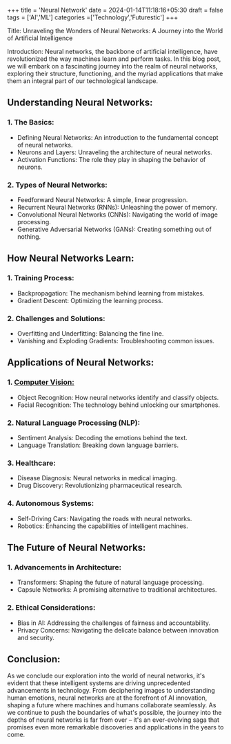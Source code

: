 +++
title = 'Neural Network'
date = 2024-01-14T11:18:16+05:30
draft = false
tags = ['AI','ML']
categories =['Technology','Futurestic']
+++

Title: Unraveling the Wonders of Neural Networks: A Journey into the World of Artificial Intelligence

Introduction:
Neural networks, the backbone of artificial intelligence, have revolutionized the way machines learn and perform tasks. In this blog post, we will embark on a fascinating journey into the realm of neural networks, exploring their structure, functioning, and the myriad applications that make them an integral part of our technological landscape.

## Understanding Neural Networks:

### 1. The Basics:
   - Defining Neural Networks: An introduction to the fundamental concept of neural networks.
   - Neurons and Layers: Unraveling the architecture of neural networks.
   - Activation Functions: The role they play in shaping the behavior of neurons.

### 2. Types of Neural Networks:
   - Feedforward Neural Networks: A simple, linear progression.
   - Recurrent Neural Networks (RNNs): Unleashing the power of memory.
   - Convolutional Neural Networks (CNNs): Navigating the world of image processing.
   - Generative Adversarial Networks (GANs): Creating something out of nothing.

## How Neural Networks Learn:

### 1. Training Process:
   - Backpropagation: The mechanism behind learning from mistakes.
   - Gradient Descent: Optimizing the learning process.

### 2. Challenges and Solutions:
   - Overfitting and Underfitting: Balancing the fine line.
   - Vanishing and Exploding Gradients: Troubleshooting common issues.

## Applications of Neural Networks:

### 1. [Computer Vision:](https://www.youtube.com/watch?v=OnTgbN3uXvw)
   - Object Recognition: How neural networks identify and classify objects.
   - Facial Recognition: The technology behind unlocking our smartphones.

### 2. Natural Language Processing (NLP):
   - Sentiment Analysis: Decoding the emotions behind the text.
   - Language Translation: Breaking down language barriers.

### 3. Healthcare:
   - Disease Diagnosis: Neural networks in medical imaging.
   - Drug Discovery: Revolutionizing pharmaceutical research.

### 4. Autonomous Systems:
   - Self-Driving Cars: Navigating the roads with neural networks.
   - Robotics: Enhancing the capabilities of intelligent machines.

## The Future of Neural Networks:

### 1. Advancements in Architecture:
   - Transformers: Shaping the future of natural language processing.
   - Capsule Networks: A promising alternative to traditional architectures.

### 2. Ethical Considerations:
   - Bias in AI: Addressing the challenges of fairness and accountability.
   - Privacy Concerns: Navigating the delicate balance between innovation and security.

## Conclusion:
As we conclude our exploration into the world of neural networks, it's evident that these intelligent systems are driving unprecedented advancements in technology. From deciphering images to understanding human emotions, neural networks are at the forefront of AI innovation, shaping a future where machines and humans collaborate seamlessly. As we continue to push the boundaries of what's possible, the journey into the depths of neural networks is far from over – it's an ever-evolving saga that promises even more remarkable discoveries and applications in the years to come.




